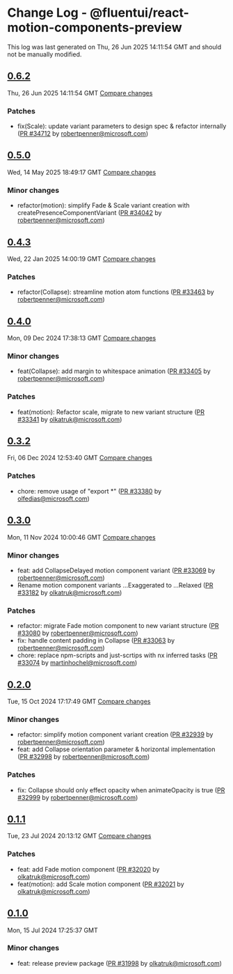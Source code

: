 # Change Log - @fluentui/react-motion-components-preview

This log was last generated on Thu, 26 Jun 2025 14:11:54 GMT and should not be manually modified.

<!-- Start content -->

## [0.6.2](https://github.com/microsoft/fluentui/tree/@fluentui/react-motion-components-preview_v0.6.2)

Thu, 26 Jun 2025 14:11:54 GMT 
[Compare changes](https://github.com/microsoft/fluentui/compare/@fluentui/react-motion-components-preview_v0.5.0..@fluentui/react-motion-components-preview_v0.6.2)

### Patches

- fix(Scale): update variant parameters to design spec & refactor internally ([PR #34712](https://github.com/microsoft/fluentui/pull/34712) by robertpenner@microsoft.com)

## [0.5.0](https://github.com/microsoft/fluentui/tree/@fluentui/react-motion-components-preview_v0.5.0)

Wed, 14 May 2025 18:49:17 GMT 
[Compare changes](https://github.com/microsoft/fluentui/compare/@fluentui/react-motion-components-preview_v0.4.3..@fluentui/react-motion-components-preview_v0.5.0)

### Minor changes

- refactor(motion): simplify Fade & Scale variant creation with createPresenceComponentVariant ([PR #34042](https://github.com/microsoft/fluentui/pull/34042) by robertpenner@microsoft.com)

## [0.4.3](https://github.com/microsoft/fluentui/tree/@fluentui/react-motion-components-preview_v0.4.3)

Wed, 22 Jan 2025 14:00:19 GMT 
[Compare changes](https://github.com/microsoft/fluentui/compare/@fluentui/react-motion-components-preview_v0.4.0..@fluentui/react-motion-components-preview_v0.4.3)

### Patches

- refactor(Collapse): streamline motion atom functions ([PR #33463](https://github.com/microsoft/fluentui/pull/33463) by robertpenner@microsoft.com)

## [0.4.0](https://github.com/microsoft/fluentui/tree/@fluentui/react-motion-components-preview_v0.4.0)

Mon, 09 Dec 2024 17:38:13 GMT 
[Compare changes](https://github.com/microsoft/fluentui/compare/@fluentui/react-motion-components-preview_v0.3.2..@fluentui/react-motion-components-preview_v0.4.0)

### Minor changes

- feat(Collapse): add margin to whitespace animation ([PR #33405](https://github.com/microsoft/fluentui/pull/33405) by robertpenner@microsoft.com)

### Patches

- feat(motion): Refactor scale, migrate to new variant structure ([PR #33341](https://github.com/microsoft/fluentui/pull/33341) by olkatruk@microsoft.com)

## [0.3.2](https://github.com/microsoft/fluentui/tree/@fluentui/react-motion-components-preview_v0.3.2)

Fri, 06 Dec 2024 12:53:40 GMT 
[Compare changes](https://github.com/microsoft/fluentui/compare/@fluentui/react-motion-components-preview_v0.3.0..@fluentui/react-motion-components-preview_v0.3.2)

### Patches

- chore: remove usage of "export *"  ([PR #33380](https://github.com/microsoft/fluentui/pull/33380) by olfedias@microsoft.com)

## [0.3.0](https://github.com/microsoft/fluentui/tree/@fluentui/react-motion-components-preview_v0.3.0)

Mon, 11 Nov 2024 10:00:46 GMT 
[Compare changes](https://github.com/microsoft/fluentui/compare/@fluentui/react-motion-components-preview_v0.2.0..@fluentui/react-motion-components-preview_v0.3.0)

### Minor changes

- feat: add CollapseDelayed motion component variant ([PR #33069](https://github.com/microsoft/fluentui/pull/33069) by robertpenner@microsoft.com)
- Rename motion component variants ...Exaggerated to ...Relaxed ([PR #33182](https://github.com/microsoft/fluentui/pull/33182) by olkatruk@microsoft.com)

### Patches

- refactor: migrate Fade motion component to new variant structure ([PR #33080](https://github.com/microsoft/fluentui/pull/33080) by robertpenner@microsoft.com)
- fix: handle content padding in Collapse ([PR #33063](https://github.com/microsoft/fluentui/pull/33063) by robertpenner@microsoft.com)
- chore: replace npm-scripts and just-scrtips with nx inferred tasks ([PR #33074](https://github.com/microsoft/fluentui/pull/33074) by martinhochel@microsoft.com)

## [0.2.0](https://github.com/microsoft/fluentui/tree/@fluentui/react-motion-components-preview_v0.2.0)

Tue, 15 Oct 2024 17:17:49 GMT 
[Compare changes](https://github.com/microsoft/fluentui/compare/@fluentui/react-motion-components-preview_v0.1.1..@fluentui/react-motion-components-preview_v0.2.0)

### Minor changes

- refactor: simplify motion component variant creation ([PR #32939](https://github.com/microsoft/fluentui/pull/32939) by robertpenner@microsoft.com)
- feat: add Collapse orientation parameter & horizontal implementation ([PR #32998](https://github.com/microsoft/fluentui/pull/32998) by robertpenner@microsoft.com)

### Patches

- fix: Collapse should only effect opacity when animateOpacity is true ([PR #32999](https://github.com/microsoft/fluentui/pull/32999) by robertpenner@microsoft.com)

## [0.1.1](https://github.com/microsoft/fluentui/tree/@fluentui/react-motion-components-preview_v0.1.1)

Tue, 23 Jul 2024 20:13:12 GMT 
[Compare changes](https://github.com/microsoft/fluentui/compare/@fluentui/react-motion-components-preview_v0.1.0..@fluentui/react-motion-components-preview_v0.1.1)

### Patches

- feat: add Fade motion component ([PR #32020](https://github.com/microsoft/fluentui/pull/32020) by olkatruk@microsoft.com)
- feat(motion): add Scale motion component ([PR #32021](https://github.com/microsoft/fluentui/pull/32021) by olkatruk@microsoft.com)

## [0.1.0](https://github.com/microsoft/fluentui/tree/@fluentui/react-motion-components-preview_v0.1.0)

Mon, 15 Jul 2024 17:25:37 GMT

### Minor changes

- feat: release preview package ([PR #31998](https://github.com/microsoft/fluentui/pull/31998) by olkatruk@microsoft.com)
